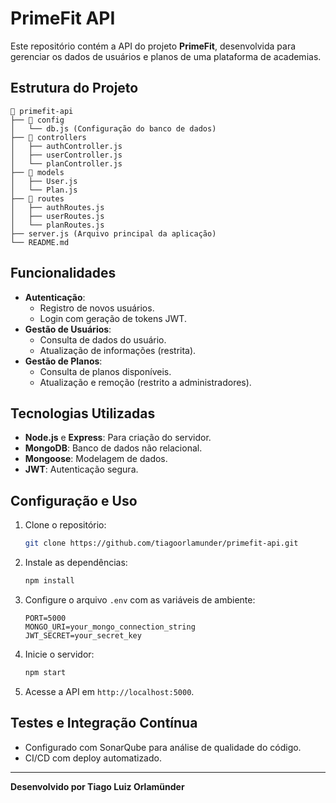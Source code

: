 
# PrimeFit API

Este repositório contém a API do projeto **PrimeFit**, desenvolvida para gerenciar os dados de usuários e planos de uma plataforma de academias.

## Estrutura do Projeto

```
📂 primefit-api
├── 📂 config
│   └── db.js (Configuração do banco de dados)
├── 📂 controllers
│   ├── authController.js
│   ├── userController.js
│   └── planController.js
├── 📂 models
│   ├── User.js
│   └── Plan.js
├── 📂 routes
│   ├── authRoutes.js
│   ├── userRoutes.js
│   └── planRoutes.js
├── server.js (Arquivo principal da aplicação)
└── README.md
```

## Funcionalidades

- **Autenticação**:
  - Registro de novos usuários.
  - Login com geração de tokens JWT.
- **Gestão de Usuários**:
  - Consulta de dados do usuário.
  - Atualização de informações (restrita).
- **Gestão de Planos**:
  - Consulta de planos disponíveis.
  - Atualização e remoção (restrito a administradores).

## Tecnologias Utilizadas

- **Node.js** e **Express**: Para criação do servidor.
- **MongoDB**: Banco de dados não relacional.
- **Mongoose**: Modelagem de dados.
- **JWT**: Autenticação segura.

## Configuração e Uso

1. Clone o repositório:
   ```bash
   git clone https://github.com/tiagoorlamunder/primefit-api.git
   ```
2. Instale as dependências:
   ```bash
   npm install
   ```
3. Configure o arquivo `.env` com as variáveis de ambiente:
   ```env
   PORT=5000
   MONGO_URI=your_mongo_connection_string
   JWT_SECRET=your_secret_key
   ```
4. Inicie o servidor:
   ```bash
   npm start
   ```
5. Acesse a API em `http://localhost:5000`.

## Testes e Integração Contínua

- Configurado com SonarQube para análise de qualidade do código.
- CI/CD com deploy automatizado.

---

**Desenvolvido por Tiago Luiz Orlamünder**
